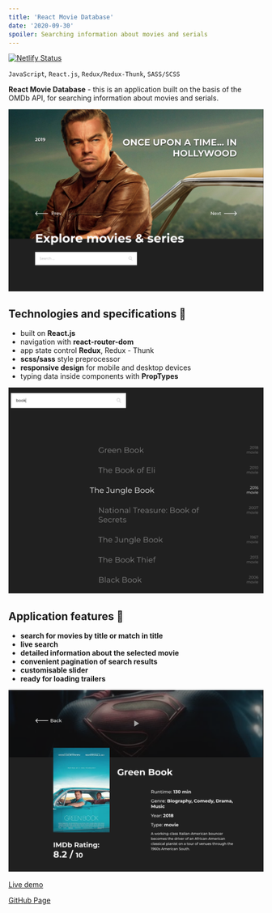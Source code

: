 ```yaml
---
title: 'React Movie Database'
date: '2020-09-30'
spoiler: Searching information about movies and serials
---
```

[![Netlify Status](https://api.netlify.com/api/v1/badges/7091a598-cf44-446c-8843-f26158fd0b2b/deploy-status)](https://app.netlify.com/sites/keen-colden-df1815/deploys)

`JavaScript`, `React.js`, `Redux/Redux-Thunk`, `SASS/SCSS`
![]()

**React Movie Database** - this is an application built on the basis of the OMDb API, for searching information about movies and serials.

![React Movie Database](./rmdb-1.png)

## Technologies and specifications 🧬

- built on **React.js**
- navigation with **react-router-dom**
- app state control **Redux**, Redux - Thunk
- **scss/sass** style preprocessor
- **responsive design** for mobile and desktop devices
- typing data inside components with **PropTypes**

![React Movie Database](./rmdb-2.png)

## Application features 🚀

- **search for movies by title or match in title**
- **live search**
- **detailed information about the selected movie**
- **convenient pagination of search results**
- **customisable slider**
- **ready for loading trailers**

![React Movie Database](./rmdb-3.png)


[Live demo](https://keen-colden-df1815.netlify.app/)

[GitHub Page](https://github.com/mort-gh/rmdb-geeksforless)